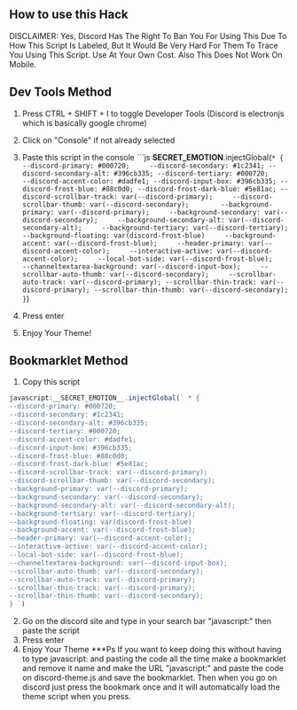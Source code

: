 ## How to use this Hack
DISCLAIMER: Yes, Discord Has The Right To Ban You For Using This Due To How This Script Is Labeled, But It Would Be Very Hard For Them To Trace You Using This Script. Use At Your Own Cost.
Also This Does Not Work On Mobile.
## Dev Tools Method
1. Press CTRL + SHIFT + I to toggle Developer Tools (Discord is electronjs which is basically google chrome)
2. Click on "Console" if not already selected
3. Paste this script in the console ```js 
__SECRET_EMOTION__.injectGlobal(` * {
--discord-primary: #000720;    
--discord-secondary: #1c2341;
--discord-secondary-alt: #396cb335;
--discord-tertiary: #000720;    
--discord-accent-color: #dadfe1;
--discord-input-box: #396cb335;
--discord-frost-blue: #88c0d0;
--discord-frost-dark-blue: #5e81ac;
--discord-scrollbar-track: var(--discord-primary);    
--discord-scrollbar-thumb: var(--discord-secondary);       
--background-primary: var(--discord-primary);    
--background-secondary: var(--discord-secondary);    
--background-secondary-alt: var(--discord-secondary-alt);    
--background-tertiary: var(--discord-tertiary);
--background-floating: var(discord-frost-blue)    
--background-accent: var(--discord-frost-blue);    
--header-primary: var(--discord-accent-color);    
--interactive-active: var(--discord-accent-color);    
--local-bot-side: var(--discord-frost-blue);   
--channeltextarea-background: var(--discord-input-box);    
--scrollbar-auto-thumb: var(--discord-secondary);    
--scrollbar-auto-track: var(--discord-primary);
--scrollbar-thin-track: var(--discord-primary);
--scrollbar-thin-thumb: var(--discord-secondary);  
} `)
 
6. Press enter
7. Enjoy Your Theme!

## Bookmarklet Method
1. Copy this script  
```js
javascript:__SECRET_EMOTION__.injectGlobal(` * {
--discord-primary: #000720;    
--discord-secondary: #1c2341;
--discord-secondary-alt: #396cb335;
--discord-tertiary: #000720;    
--discord-accent-color: #dadfe1;
--discord-input-box: #396cb335;
--discord-frost-blue: #88c0d0;
--discord-frost-dark-blue: #5e81ac;
--discord-scrollbar-track: var(--discord-primary);    
--discord-scrollbar-thumb: var(--discord-secondary);       
--background-primary: var(--discord-primary);    
--background-secondary: var(--discord-secondary);    
--background-secondary-alt: var(--discord-secondary-alt);    
--background-tertiary: var(--discord-tertiary);
--background-floating: var(discord-frost-blue)    
--background-accent: var(--discord-frost-blue);    
--header-primary: var(--discord-accent-color);    
--interactive-active: var(--discord-accent-color);    
--local-bot-side: var(--discord-frost-blue);   
--channeltextarea-background: var(--discord-input-box);    
--scrollbar-auto-thumb: var(--discord-secondary);    
--scrollbar-auto-track: var(--discord-primary);
--scrollbar-thin-track: var(--discord-primary);
--scrollbar-thin-thumb: var(--discord-secondary);  
} `)
```
2. Go on the discord site and type in your search bar "javascript:" then paste the script
3. Press enter
4. Enjoy Your Theme
***Ps If you want to keep doing this without having to type javascript: and pasting the code all the time make a bookmarklet and remove it name and make the URL "javascript:" and paste the code on discord-theme.js and save the bookmarklet. Then when you go on discord just press the bookmark once and it will automatically load the theme script when you press.
